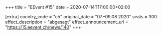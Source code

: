 +++
title = "EEvent #15"
date = 2020-07-14T17:00:00+02:00

[extra]
country_code = "ch"
original_date = "07.–09.08.2020"
seats = 300
effect_description = "abgesagt"
effect_announcement_url = "https://15.eevent.ch/news/140"
+++
